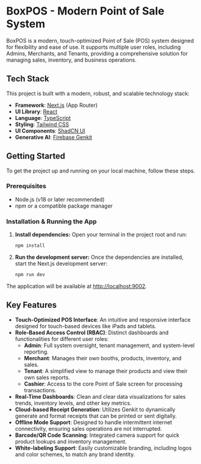 # BoxPOS - Modern Point of Sale System

BoxPOS is a modern, touch-optimized Point of Sale (POS) system designed for flexibility and ease of use. It supports multiple user roles, including Admins, Merchants, and Tenants, providing a comprehensive solution for managing sales, inventory, and business operations.

## Tech Stack

This project is built with a modern, robust, and scalable technology stack:

-   **Framework**: [Next.js](https://nextjs.org/) (App Router)
-   **UI Library**: [React](https://react.dev/)
-   **Language**: [TypeScript](https://www.typescriptlang.org/)
-   **Styling**: [Tailwind CSS](https://tailwindcss.com/)
-   **UI Components**: [ShadCN UI](https://ui.shadcn.com/)
-   **Generative AI**: [Firebase Genkit](https://firebase.google.com/docs/genkit)

## Getting Started

To get the project up and running on your local machine, follow these steps.

### Prerequisites

-   Node.js (v18 or later recommended)
-   npm or a compatible package manager

### Installation & Running the App

1.  **Install dependencies:**
    Open your terminal in the project root and run:
    ```bash
    npm install
    ```

2.  **Run the development server:**
    Once the dependencies are installed, start the Next.js development server:
    ```bash
    npm run dev
    ```

The application will be available at [http://localhost:9002](http://localhost:9002).

## Key Features

-   **Touch-Optimized POS Interface**: An intuitive and responsive interface designed for touch-based devices like iPads and tablets.
-   **Role-Based Access Control (RBAC)**: Distinct dashboards and functionalities for different user roles:
    -   **Admin**: Full system oversight, tenant management, and system-level reporting.
    -   **Merchant**: Manages their own booths, products, inventory, and sales.
    -   **Tenant**: A simplified view to manage their products and view their own sales reports.
    -   **Cashier**: Access to the core Point of Sale screen for processing transactions.
-   **Real-Time Dashboards**: Clean and clear data visualizations for sales trends, inventory levels, and other key metrics.
-   **Cloud-based Receipt Generation**: Utilizes Genkit to dynamically generate and format receipts that can be printed or sent digitally.
-   **Offline Mode Support**: Designed to handle intermittent internet connectivity, ensuring sales operations are not interrupted.
-   **Barcode/QR Code Scanning**: Integrated camera support for quick product lookups and inventory management.
-   **White-labeling Support**: Easily customizable branding, including logos and color schemes, to match any brand identity.
